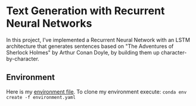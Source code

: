 # Text Generation with Recurrent Neural Networks

In this project, I've implemented a Recurrent Neural Network with an LSTM architecture that generates sentences based on "The Adventures of Sherlock Holmes" by Arthur Conan Doyle, by building them up character-by-character.

## Environment

Here is my [environment file](https://github.com/vinny-palumbo/TextGenerator/blob/master/environment.yaml). To clone my environment execute: `conda env create -f environment.yaml`